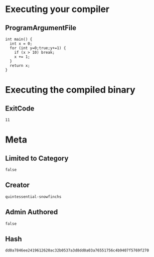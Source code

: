 # Executing your compiler

## ProgramArgumentFile

```
int main() {
  int x = 0;
  for (int y=0;true;y+=1) {
    if (x > 10) break;
    x += 1;
  }
  return x;
}

```

# Executing the compiled binary

## ExitCode

```
11
```

# Meta

## Limited to Category

```
false
```

## Creator

```
quintessential-snowfinchs
```

## Admin Authored

```
false
```

## Hash

```
dd0a7846ee2419612620ac32b0537a3d8dd0a03a76551756c4b9407f5769f270
```
